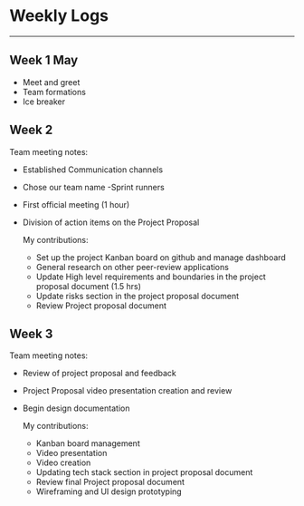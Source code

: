  # Weekly Logs 
------------------------------------
## Week 1 May
* Meet and greet 
* Team formations
* Ice breaker
## Week 2
  Team meeting notes:
* Established Communication channels
* Chose our team name -Sprint runners
* First official meeting (1 hour)
* Division of action items on the Project Proposal
      
  My contributions:  
     
     - Set up the project Kanban board on github and manage dashboard
     - General research on other peer-review applications
     - Update High level requirements and boundaries in the project proposal document (1.5 hrs)
     - Update risks section in the project proposal document
     - Review Project proposal document
    
 ## Week 3
   Team meeting notes:
  * Review of project proposal and feedback
  * Project Proposal video presentation creation and review
  * Begin design documentation

    My contributions:  
     
     - Kanban board management
     - Video presentation 
     - Video creation
     - Updating tech stack section in project proposal document 
     - Review final Project proposal document 
     - Wireframing and UI design prototyping
   
   

